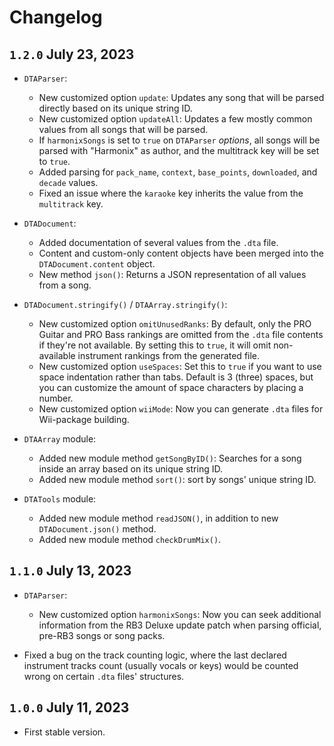 # Changelog

## `1.2.0` July 23, 2023

-   `DTAParser`:

    -   New customized option `update`: Updates any song that will be parsed directly based on its unique string ID.
    -   New customized option `updateAll`: Updates a few mostly common values from all songs that will be parsed.
    -   If `harmonixSongs` is set to `true` on `DTAParser` _options_, all songs will be parsed with "Harmonix" as author, and the multitrack key will be set to `true`.
    -   Added parsing for `pack_name`, `context`, `base_points`, `downloaded`, and `decade` values.
    -   Fixed an issue where the `karaoke` key inherits the value from the `multitrack` key.

-   `DTADocument`:

    -   Added documentation of several values from the `.dta` file.
    -   Content and custom-only content objects have been merged into the `DTADocument.content` object.
    -   New method `json()`: Returns a JSON representation of all values from a song.

-   `DTADocument.stringify()` / `DTAArray.stringify()`:

    -   New customized option `omitUnusedRanks`: By default, only the PRO Guitar and PRO Bass rankings are omitted from the `.dta` file contents if they're not available. By setting this to `true`, it will omit non-available instrument rankings from the generated file.
    -   New customized option `useSpaces`: Set this to `true` if you want to use space indentation rather than tabs. Default is 3 (three) spaces, but you can customize the amount of space characters by placing a number.
    -   New customized option `wiiMode`: Now you can generate `.dta` files for Wii-package building.

-   `DTAArray` module:

    -   Added new module method `getSongByID()`: Searches for a song inside an array based on its unique string ID.
    -   Added new module method `sort()`: sort by songs' unique string ID.

-   `DTATools` module:
    -   Added new module method `readJSON()`, in addition to new `DTADocument.json()` method.
    -   Added new module method `checkDrumMix()`.

## `1.1.0` July 13, 2023

-   `DTAParser`:

    -   New customized option `harmonixSongs`: Now you can seek additional information from the RB3 Deluxe update patch when parsing official, pre-RB3 songs or song packs.

-   Fixed a bug on the track counting logic, where the last declared instrument tracks count (usually vocals or keys) would be counted wrong on certain `.dta` files' structures.

## `1.0.0` July 11, 2023

-   First stable version.
